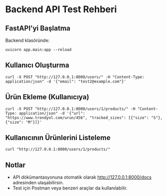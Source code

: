 # Backend API Test Rehberi

## FastAPI'yi Başlatma

Backend klasöründe:

```
uvicorn app.main:app --reload
```

## Kullanıcı Oluşturma

```
curl -X POST "http://127.0.0.1:8000/users/" -H "Content-Type: application/json" -d '{"email": "test2@example.com"}'
```

## Ürün Ekleme (Kullanıcıya)

```
curl -X POST "http://127.0.0.1:8000/users/1/products/" -H "Content-Type: application/json" -d '{"url": "https://www.trendyol.com/urun/456", "tracked_sizes": [{"size": "S"}, {"size": "M"}]}'
```

## Kullanıcının Ürünlerini Listeleme

```
curl "http://127.0.0.1:8000/users/1/products/"
```

## Notlar
- API dökümantasyonuna otomatik olarak http://127.0.0.1:8000/docs adresinden ulaşabilirsin.
- Test için Postman veya benzeri araçlar da kullanılabilir. 